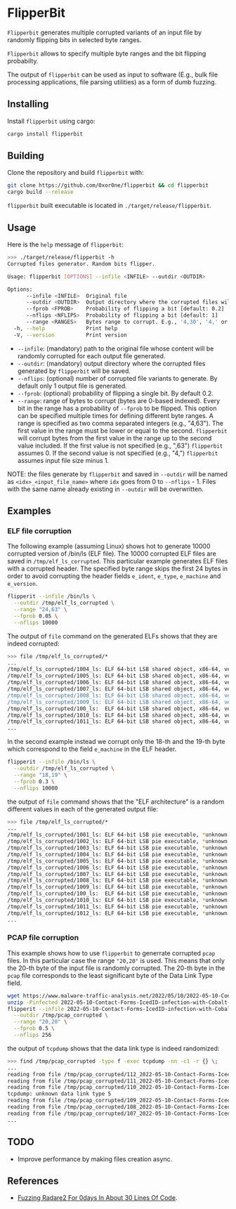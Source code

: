 # FlipperBit

`Flipperbit` generates multiple corrupted variants of an input file by
randomly flipping bits in selected byte ranges.

`Flipperbit` allows to specify multiple byte ranges and the bit flipping
probabilty.

The output of `flipperbit` can be used as input to software (E.g., bulk file
processing applications, file parsing utilities) as a form of dumb fuzzing.

## Installing

Install `flipperbit` using cargo:

```bash
cargo install flipperbit
```

## Building

Clone the repository and build `flipperbit` with:

```bash
git clone https://github.com/0xor0ne/flipperbit && cd flipperbit
cargo build --release
```

`flipperbit` built executable is located in `./target/release/flipperbit`.

## Usage

Here is the `help` message of `flipperbit`:

```bash
>>> ./target/release/flipperbit -h
Corrupted files generator. Random bits flipper.

Usage: flipperbit [OPTIONS] --infile <INFILE> --outdir <OUTDIR>

Options:
      --infile <INFILE>  Original file
      --outdir <OUTDIR>  Output directory where the corrupted files will be saved
      --fprob <FPROB>    Probability of flipping a bit [default: 0.2]
      --nflips <NFLIPS>  Probability of flipping a bit [default: 1]
      --range <RANGES>   Bytes range to corrupt. E.g., '4,30', '4,' or ',30'
  -h, --help             Print help
  -V, --version          Print version
```

* `--infile`: (mandatory) path to the original file whose content will be
  randomly corrupted for each output file generated.
* `--outdir`: (mandatory) output directory where the corrupted files generated
  by `flipperbit` will be saved.
* `--nflips`: (optional) number of corrupted file variants to generate. By
  default only 1 output file is generated.
* `--fprob`: (optional) probability of flipping a single bit. By default 0.2.
* `--range`: range of bytes to corrupt (bytes are 0-based indexed). Every bit in
  the range has a probability of `--fprob` to be flipped. This option can be
  specified multiple times for defining different byte ranges. A range is
  specified as two comma separated integers (e.g., "4,63"). The first value in
  the range must be lower or equal to the second. `flipperbit` will corrupt
  bytes from the first value in the range up to the second value included. If
  the first value is not specified (e.g., ",63") `flipperbit` assumes 0. If the
  second value is not specified (e.g., "4,") `flipperbit` assumes input file
  size minus 1.

NOTE: the files generate by `flipperbit` and saved in `--outdir` will be named
as `<idx>_<input_file_name>` where `idx` goes from 0 to `--nflips` - 1. Files
with the same name already existing in `--outdir` will be overwritten.

## Examples

### ELF file corruption

The following example (assuming Linux) shows hot to generate 10000 corrupted
version of /bin/ls (ELF file). The 10000 corrupted ELF files are saved in
`/tmp/elf_ls_corrupted`. This particular example generates ELF files with a
corrupted header. The specified byte range skips the first 24 bytes in order to
avoid corrupting the header fields `e_ident`, `e_type`, `e_machine` and
`e_version`.

```bash
flipperit --infile /bin/ls \
  --outdir /tmp/elf_ls_corrupted \
  --range "24,63" \
  --fprob 0.05 \
  --nflips 10000
```

The output of `file` command on the generated ELFs shows that they are indeed
corrupted:

```bash
>>> file /tmp/elf_ls_corrupted/*
...
/tmp/elf_ls_corrupted/1004_ls: ELF 64-bit LSB shared object, x86-64, version 1 (SYSV), corrupted program header size, corrupted section header size
/tmp/elf_ls_corrupted/1005_ls: ELF 64-bit LSB shared object, x86-64, version 1 (SYSV), corrupted program header size, missing section headers at 72057594039114192
/tmp/elf_ls_corrupted/1006_ls: ELF 64-bit LSB shared object, x86-64, version 1 (SYSV), too many program (8207)
/tmp/elf_ls_corrupted/1007_ls: ELF 64-bit LSB shared object, x86-64, version 1 (SYSV), can't read elf program headers at 3298535161936, missing section headers at 19140302778533328
/tmp/elf_ls_corrupted/1008_ls: ELF 64-bit LSB shared object, x86-64, version 1 (SYSV), corrupted program header size, corrupted section header size
/tmp/elf_ls_corrupted/1009_ls: ELF 64-bit LSB shared object, x86-64, version 1 (SYSV), can't read elf program headers at 81065892804296768, corrupted section header size
/tmp/elf_ls_corrupted/100_ls:  ELF 64-bit LSB shared object, x86-64, version 1 (SYSV), corrupted program header size, corrupted section header size
/tmp/elf_ls_corrupted/1010_ls: ELF 64-bit LSB shared object, x86-64, version 1 (SYSV), corrupted program header size, missing section headers at 15764797720238800
/tmp/elf_ls_corrupted/1011_ls: ELF 64-bit LSB shared object, x86-64, version 1 (SYSV), too many program (16429)
...
```

In the second example instead we corrupt only the 18-th and the 19-th byte which
correspond to the field `e_machine` in the ELF header.

```bash
flipperit --infile /bin/ls \
  --outdir /tmp/elf_ls_corrupted \
  --range "18,19" \
  --fprob 0.3 \
  --nflips 10000
```

the output of `file` command shows that the "ELF architecture" is a random
different values in each of the generated output file:

```bash
>>> file /tmp/elf_ls_corrupted/*
...
/tmp/elf_ls_corrupted/1001_ls: ELF 64-bit LSB pie executable, *unknown arch 0xffff8e36* version 1 (SYSV), dynamically linked, interpreter /lib64/ld-linux-x86-64.so.2, BuildID[sha1]=6193e7eab54665ca319fbbf164b4e40abdab62bc, for GNU/Linux 4.4.0, stripped
/tmp/elf_ls_corrupted/1002_ls: ELF 64-bit LSB pie executable, *unknown arch 0x5033* version 1 (SYSV), dynamically linked, interpreter /lib64/ld-linux-x86-64.so.2, BuildID[sha1]=6193e7eab54665ca319fbbf164b4e40abdab62bc, for GNU/Linux 4.4.0, stripped
/tmp/elf_ls_corrupted/1003_ls: ELF 64-bit LSB pie executable, *unknown arch 0x401a* version 1 (SYSV), dynamically linked, interpreter /lib64/ld-linux-x86-64.so.2, BuildID[sha1]=6193e7eab54665ca319fbbf164b4e40abdab62bc, for GNU/Linux 4.4.0, stripped
/tmp/elf_ls_corrupted/1004_ls: ELF 64-bit LSB pie executable, *unknown arch 0x4c2a* version 1 (SYSV), dynamically linked, interpreter /lib64/ld-linux-x86-64.so.2, BuildID[sha1]=6193e7eab54665ca319fbbf164b4e40abdab62bc, for GNU/Linux 4.4.0, stripped
/tmp/elf_ls_corrupted/1005_ls: ELF 64-bit LSB pie executable, *unknown arch 0x409a* version 1 (SYSV), dynamically linked, interpreter /lib64/ld-linux-x86-64.so.2, BuildID[sha1]=6193e7eab54665ca319fbbf164b4e40abdab62bc, for GNU/Linux 4.4.0, stripped
/tmp/elf_ls_corrupted/1006_ls: ELF 64-bit LSB pie executable, *unknown arch 0xffff8c5c* version 1 (SYSV), dynamically linked, interpreter /lib64/ld-linux-x86-64.so.2, BuildID[sha1]=6193e7eab54665ca319fbbf164b4e40abdab62bc, for GNU/Linux 4.4.0, stripped
/tmp/elf_ls_corrupted/1007_ls: ELF 64-bit LSB pie executable, *unknown arch 0xcd* version 1 (SYSV), dynamically linked, interpreter /lib64/ld-linux-x86-64.so.2, BuildID[sha1]=6193e7eab54665ca319fbbf164b4e40abdab62bc, for GNU/Linux 4.4.0, stripped
/tmp/elf_ls_corrupted/1008_ls: ELF 64-bit LSB pie executable, *unknown arch 0x863* version 1 (SYSV), dynamically linked, interpreter /lib64/ld-linux-x86-64.so.2, BuildID[sha1]=6193e7eab54665ca319fbbf164b4e40abdab62bc, for GNU/Linux 4.4.0, stripped
/tmp/elf_ls_corrupted/1009_ls: ELF 64-bit LSB pie executable, *unknown arch 0x226e* version 1 (SYSV), dynamically linked, interpreter /lib64/ld-linux-x86-64.so.2, BuildID[sha1]=6193e7eab54665ca319fbbf164b4e40abdab62bc, for GNU/Linux 4.4.0, stripped
/tmp/elf_ls_corrupted/100_ls:  ELF 64-bit LSB pie executable, *unknown arch 0x293e* version 1 (SYSV), dynamically linked, interpreter /lib64/ld-linux-x86-64.so.2, BuildID[sha1]=6193e7eab54665ca319fbbf164b4e40abdab62bc, for GNU/Linux 4.4.0, stripped
/tmp/elf_ls_corrupted/1010_ls: ELF 64-bit LSB pie executable, *unknown arch 0x5ab6* version 1 (SYSV), dynamically linked, interpreter /lib64/ld-linux-x86-64.so.2, BuildID[sha1]=6193e7eab54665ca319fbbf164b4e40abdab62bc, for GNU/Linux 4.4.0, stripped
/tmp/elf_ls_corrupted/1011_ls: ELF 64-bit LSB pie executable, *unknown arch 0x1225* version 1 (SYSV), dynamically linked, interpreter /lib64/ld-linux-x86-64.so.2, BuildID[sha1]=6193e7eab54665ca319fbbf164b4e40abdab62bc, for GNU/Linux 4.4.0, stripped
/tmp/elf_ls_corrupted/1012_ls: ELF 64-bit LSB pie executable, *unknown arch 0xffffb076* version 1 (SYSV), dynamically linked, interpreter /lib64/ld-linux-x86-64.so.2, BuildID[sha1]=6193e7eab54665ca319fbbf164b4e40abdab62bc, for GNU/Linux 4.4.0, stripped
...
```

### PCAP file corruption

This example shows how to use `flipperbit` to generrate corrupted `pcap` files.
In this particular case the range `"20,20"` is used. This means that only the
20-th byte of the input file is randomly corrupted. The 20-th byte in the `pcap`
file corresponds to the least significant byte of the Data Link Type field.

```bash
wget https://www.malware-traffic-analysis.net/2022/05/10/2022-05-10-Contact-Forms-IcedID-infection-with-Cobalt-Strike.pcap.zip
unzip -Pinfected 2022-05-10-Contact-Forms-IcedID-infection-with-Cobalt-Strike.pcap.zip
flipperit --infile 2022-05-10-Contact-Forms-IcedID-infection-with-Cobalt-Strike.pcap \
  --outdir /tmp/pcap_corrupted \
  --range "20,20" \
  --fprob 0.5 \
  --nflips 256
```

the output of `tcpdump` shows that the data link type is indeed randomized:

```bash
>>> find /tmp/pcap_corrupted -type f -exec tcpdump -nn -c1 -r {} \;
...
reading from file /tmp/pcap_corrupted/112_2022-05-10-Contact-Forms-IcedID-infection-with-Cobalt-Strike.pcap, link-type ARCNET_LINUX (Linux ARCNET), snapshot length 65535
reading from file /tmp/pcap_corrupted/111_2022-05-10-Contact-Forms-IcedID-infection-with-Cobalt-Strike.pcap, link-type NULL (BSD loopback), snapshot length 65535
reading from file /tmp/pcap_corrupted/110_2022-05-10-Contact-Forms-IcedID-infection-with-Cobalt-Strike.pcap, link-type 5, snapshot length 65535
tcpdump: unknown data link type 5
reading from file /tmp/pcap_corrupted/109_2022-05-10-Contact-Forms-IcedID-infection-with-Cobalt-Strike.pcap, link-type ARCNET_LINUX (Linux ARCNET), snapshot length 65535
reading from file /tmp/pcap_corrupted/108_2022-05-10-Contact-Forms-IcedID-infection-with-Cobalt-Strike.pcap, link-type EN10MB (Ethernet), snapshot length 65535
reading from file /tmp/pcap_corrupted/107_2022-05-10-Contact-Forms-IcedID-infection-with-Cobalt-Strike.pcap, link-type 5, snapshot length 65535
...
```

## TODO

- Improve performance by making files creation async.

## References

- [Fuzzing Radare2 For 0days In About 30 Lines Of Code](https://tmpout.sh/1/5.html).

